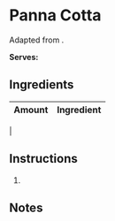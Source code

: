 # Panna Cotta

Adapted from []().

**Serves:** 

## Ingredients

| Amount | Ingredient
| :----: | :---------
|  


## Instructions

1. 

## Notes

